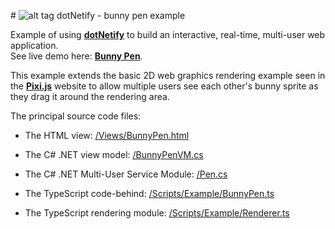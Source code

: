 #&nbsp;![alt tag](http://dotnetify.net/content/images/greendot.png) dotNetify - bunny pen example

Example of using **[dotNetify](http://dotnetify.net)** to build an interactive, real-time, multi-user web application.  
See live demo here: **[Bunny Pen](http://dotnetify.net/index/BunnyPen)**.

This example extends the basic 2D web graphics rendering example seen in the **[Pixi.js](http://pixijs.com)** website to allow multiple users see each other's bunny sprite as they drag it around the rendering area.

The principal source code files:

- The HTML view:
 [/Views/BunnyPen.html](https://github.com/dsuryd/dotNetify-example-bunnypen/blob/master/MultiUserWebApp/Views/BunnyPen.html)
 
- The C# .NET view model:
[/BunnyPenVM.cs](https://github.com/dsuryd/dotNetify-example-bunnypen/blob/master/MultiUserWebApp/BunnyPenVM.cs)
- The C# .NET Multi-User Service Module:
[/Pen.cs](https://github.com/dsuryd/dotNetify-example-bunnypen/blob/master/MultiUserWebApp/Pen.cs)

- The TypeScript code-behind:
[/Scripts/Example/BunnyPen.ts](https://github.com/dsuryd/dotNetify-example-bunnypen/blob/master/MultiUserWebApp/Scripts/Example/BunnyPen.ts)
- The TypeScript rendering module:
[/Scripts/Example/Renderer.ts](https://github.com/dsuryd/dotNetify-example-bunnypen/blob/master/MultiUserWebApp/Scripts/Example/Renderer.ts)
